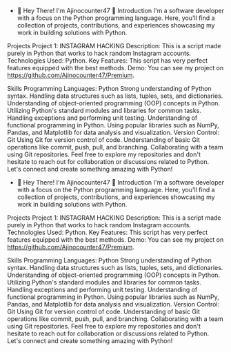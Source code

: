 - 👋 Hey There! I'm Ajinocounter47 👋
Introduction
I'm a software developer with a focus on the Python programming language. Here, you'll find a collection of projects, contributions, and experiences showcasing my work in building solutions with Python.

Projects
Project 1: INSTAGRAM HACKING
Description: This is a script made purely in Python that works to hack random Instagram accounts.
Technologies Used: Python.
Key Features: This script has very perfect features equipped with the best methods.
Demo: You can see my project on https://github.com/Ajinocounter47/Premium.

Skills
Programming Languages: Python
Strong understanding of Python syntax.
Handling data structures such as lists, tuples, sets, and dictionaries.
Understanding of object-oriented programming (OOP) concepts in Python.
Utilizing Python's standard modules and libraries for common tasks.
Handling exceptions and performing unit testing.
Understanding of functional programming in Python.
Using popular libraries such as NumPy, Pandas, and Matplotlib for data analysis and visualization.
Version Control: Git
Using Git for version control of code.
Understanding of basic Git operations like commit, push, pull, and branching.
Collaborating with a team using Git repositories.
Feel free to explore my repositories and don't hesitate to reach out for collaboration or discussions related to Python. Let's connect and create something amazing with Python!
- 👋 Hey There! I'm Ajinocounter47 👋
Introduction
I'm a software developer with a focus on the Python programming language. Here, you'll find a collection of projects, contributions, and experiences showcasing my work in building solutions with Python.

Projects
Project 1: INSTAGRAM HACKING
Description: This is a script made purely in Python that works to hack random Instagram accounts.
Technologies Used: Python.
Key Features: This script has very perfect features equipped with the best methods.
Demo: You can see my project on https://github.com/Ajinocounter47/Premium.

Skills
Programming Languages: Python
Strong understanding of Python syntax.
Handling data structures such as lists, tuples, sets, and dictionaries.
Understanding of object-oriented programming (OOP) concepts in Python.
Utilizing Python's standard modules and libraries for common tasks.
Handling exceptions and performing unit testing.
Understanding of functional programming in Python.
Using popular libraries such as NumPy, Pandas, and Matplotlib for data analysis and visualization.
Version Control: Git
Using Git for version control of code.
Understanding of basic Git operations like commit, push, pull, and branching.
Collaborating with a team using Git repositories.
Feel free to explore my repositories and don't hesitate to reach out for collaboration or discussions related to Python. Let's connect and create something amazing with Python!
